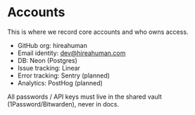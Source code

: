 # Accounts

This is where we record core accounts and who owns access.

- GitHub org: hireahuman
- Email identity: dev@hireahuman.com
- DB: Neon (Postgres)
- Issue tracking: Linear
- Error tracking: Sentry (planned)
- Analytics: PostHog (planned)

All passwords / API keys must live in the shared vault (1Password/Bitwarden), never in docs.
